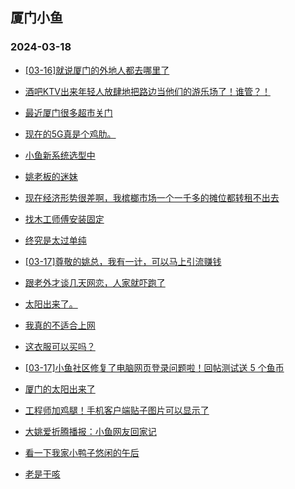 ## 厦门小鱼 
### 2024-03-18

+ [[03-16]就说厦门的外地人都去哪里了](http://bbs.xmfish.com/read-htm-tid-18161552.html)

+ [酒吧KTV出来年轻人放肆地把路边当他们的游乐场了！谁管？！](http://bbs.xmfish.com/read-htm-tid-18161538.html)

+ [最近厦门很多超市关门](http://bbs.xmfish.com/read-htm-tid-18161732.html)

+ [现在的5G真是个鸡肋。](http://bbs.xmfish.com/read-htm-tid-18161587.html)

+ [小鱼新系统选型中](http://bbs.xmfish.com/read-htm-tid-18161554.html)

+ [姚老板的迷妹](http://bbs.xmfish.com/read-htm-tid-18161579.html)

+ [现在经济形势很差啊，我槟榔市场一个一千多的摊位都转租不出去](http://bbs.xmfish.com/read-htm-tid-18161769.html)

+ [找木工师傅安装固定](http://bbs.xmfish.com/read-htm-tid-18161572.html)

+ [终究是太过单纯](http://bbs.xmfish.com/read-htm-tid-18161537.html)

+ [[03-17]尊敬的姚总，我有一计，可以马上引流赚钱](http://bbs.xmfish.com/read-htm-tid-18161634.html)

+ [跟老外才谈几天网恋，人家就吓跑了](http://bbs.xmfish.com/read-htm-tid-18161562.html)

+ [太阳出来了。](http://bbs.xmfish.com/read-htm-tid-18161684.html)

+ [我真的不适合上网](http://bbs.xmfish.com/read-htm-tid-18161832.html)

+ [这衣服可以买吗？](http://bbs.xmfish.com/read-htm-tid-18161846.html)

+ [[03-17]小鱼社区修复了电脑网页登录问题啦！回帖测试送 5 个鱼币](http://bbs.xmfish.com/read-htm-tid-18161873.html)

+ [厦门的太阳出来了](http://bbs.xmfish.com/read-htm-tid-18161681.html)

+ [工程师加鸡腿！手机客户端贴子图片可以显示了](http://bbs.xmfish.com/read-htm-tid-18161905.html)

+ [大姚爱折腾播报：小鱼网友回家记](http://bbs.xmfish.com/read-htm-tid-18161938.html)

+ [看一下我家小鸭子悠闲的午后](http://bbs.xmfish.com/read-htm-tid-18161782.html)

+ [老是干咳](http://bbs.xmfish.com/read-htm-tid-18161807.html)

